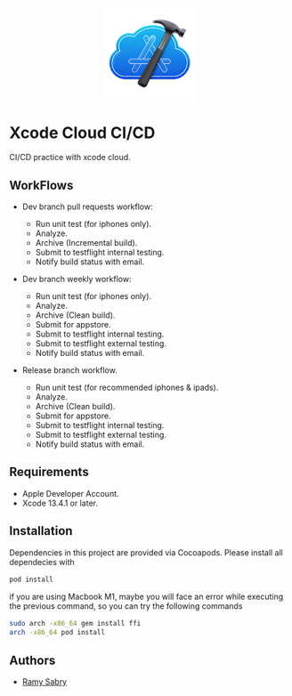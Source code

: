 
<p align="center" width="100%">
    <img width="33%" src="Screenshots/logo.png">


# Xcode Cloud CI/CD

CI/CD practice with xcode cloud.

</p>

    
## WorkFlows
- Dev branch pull requests workflow:
  - Run unit test (for iphones only).
  - Analyze.
  - Archive (Incremental build).
  - Submit to testflight internal testing.
  - Notify build status with email.

- Dev branch weekly workflow:
  - Run unit test (for iphones only).
  - Analyze.
  - Archive (Clean build).
  - Submit for appstore.
  - Submit to testflight internal testing.
  - Submit to testflight external testing.
  - Notify build status with email.

- Release branch workflow.
  - Run unit test (for recommended iphones & ipads).
  - Analyze.
  - Archive (Clean build).
  - Submit for appstore.
  - Submit to testflight internal testing.
  - Submit to testflight external testing.
  - Notify build status with email.

## Requirements
- Apple Developer Account.
- Xcode 13.4.1 or later.
    

## Installation
Dependencies in this project are provided via Cocoapods. Please install all dependecies with

```bash
pod install
```

if you are using Macbook M1, maybe you will face an error while executing the previous command, so you can try the following commands
```sh
sudo arch -x86_64 gem install ffi
arch -x86_64 pod install
```

    
## Authors

- [Ramy Sabry](https://www.linkedin.com/in/ramy-aiman-sabry-153770117/)

